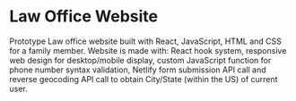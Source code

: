 # Law Office Website

Prototype Law office website built with React, JavaScript, HTML and CSS for a family member. Website is made with: React hook system, responsive web design for desktop/mobile display, custom JavaScript function for phone number syntax validation, Netlify form submission API call and reverse geocoding API call to obtain City/State (within the US) of current user.
